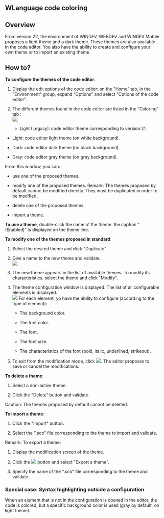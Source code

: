 


## WLanguage code coloring
			



<a name="NOTE1_VMaj22"></a>
<a name="NOTE1_1_VMaj22"></a>


## Overview
<a name="overview_ELTTEXTE000148"></a>
From version 22, the environment of WINDEV, WEBDEV and WINDEV Mobile proposes a light theme and a dark theme. These themes are also available in the code editor. You also have the ability to create and configure your own theme or to import an existing theme. 

<a name="NOTE2_vmaj22"></a>
<a name="NOTE2_1_vmaj22"></a>


## How to?
<a name="how_ELTTEXTE000172"></a>
**To configure the themes of the code editor**: 

1. Display the edit options of the code editor: on the "Home" tab, in the "Environment" group, expand "Options" and select "Options of the code editor".

2. The different themes found in the code editor are listed in the "Coloring" tab : <br>![](https://doc.pcsoft.fr/en-US/images/image.awp?langid=3&name=Coloration_Code_22%20-%20HC%20N%B0001.gif&type=thumb)


	- Light (Legacy): code editor theme corresponding to version 21. 

- Light: code editor light theme (on white background).

- Dark: code editor dark theme (on black background).

- Gray: code editor gray theme (on gray background).




From this window, you can: 

- use one of the proposed themes. 

- modify one of the proposed themes. 
	Remark: The themes proposed by default cannot be modified directly. They must be duplicated in order to be modified. 

- delete one of the proposed themes, 

- import a theme. 




**To use a theme**, double-click the name of the theme: the caption "(Enabled)" is displayed on the theme line.

**To modify one of the themes proposed in standard**: 

1. Select the desired theme and click "Duplicate". 

2. Give a name to the new theme and validate. <br>![](https://doc.pcsoft.fr/en-US/images/image.awp?langid=3&name=Coloration_Code_22%20-%20HC%20N%B0002.gif)


3. The new theme appears in the list of available themes. To modify its characteristics, select the theme and click "Modify". 

4. The theme configuration window is displayed. The list of all configurable elements is displayed. <br>![](https://doc.pcsoft.fr/en-US/images/image.awp?langid=3&name=Coloration_Code_22%20-%20HC%20N%B0004.gif&type=thumb)
For each element, yo have the ability to configure (according to the type of element): 

	- The background color. 

	- The font color. 

	- The font. 

	- The font size. 

	- The characteristics of the font (bold, italic, underlined, strikeout). 




5. To exit from the modification mode, click ![](https://doc.pcsoft.fr/en-US/images/image.awp?langid=3&name=Coloration_Code_22%20-%20HC%20N%B0005%201.gif). The editor proposes to save or cancel the modifications. 




**To delete a theme**: 

1. Select a non-active theme. 

2. Click the "Delete" button and validate. 


Caution: The themes proposed by default cannot be deleted. 

**To import a theme**: 

1. Click the "Import" button. 

2. Select the ".sco" file corresponding to the theme to import and validate. 


Remark: To export a theme: 

1. Display the modification screen of the theme. 

2. Click the ![](https://doc.pcsoft.fr/en-US/images/image.awp?langid=3&name=Coloration_Code_22%20-%20HC%20N%B0005%202.gif) button and select "Export a theme". 

3. Specify the name of the ".sco" file corresponding to the theme and validate. 





### Special case: Syntax highlighting outside a configuration
<a name="special_case_syntax_highlighting_outside_configuration_ELTPARAGRAPHE000094"></a>

When an element that is not in the configuration is opened in the editor, the code is colored, but a specific background color is used (gray by default, on light theme).


